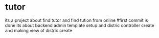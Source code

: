 # tutor
its a project about find tutor and find tution from online 
#first commit is done its about backend admin template setup and distric controller create and making view of distric create
